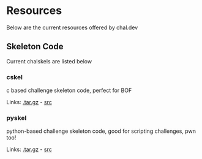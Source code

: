 # Resources
Below are the current resources offered by chal.dev

## Skeleton Code
Current chalskels are listed below

### cskel
c based challenge skeleton code, perfect for BOF

Links: [.tar.gz](./resources/dl/cskel.tar.gz) - [src](https://github.com/Thomas-Quig/chal-dev.github.io/tree/main/resources/src/cskel)

### pyskel
python-based challenge skeleton code, good for scripting challenges, pwn too!

Links: [.tar.gz](./resources/dl/pyskel.tar.gz) - [src](https://github.com/Thomas-Quig/chal-dev.github.io/tree/main/resources/src/cskel)

